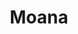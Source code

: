 ---
title: Moana
showTitle: true
image: /img/drawings/moana.jpg
materials: pencil, blending stump, colored pencils
description:
---